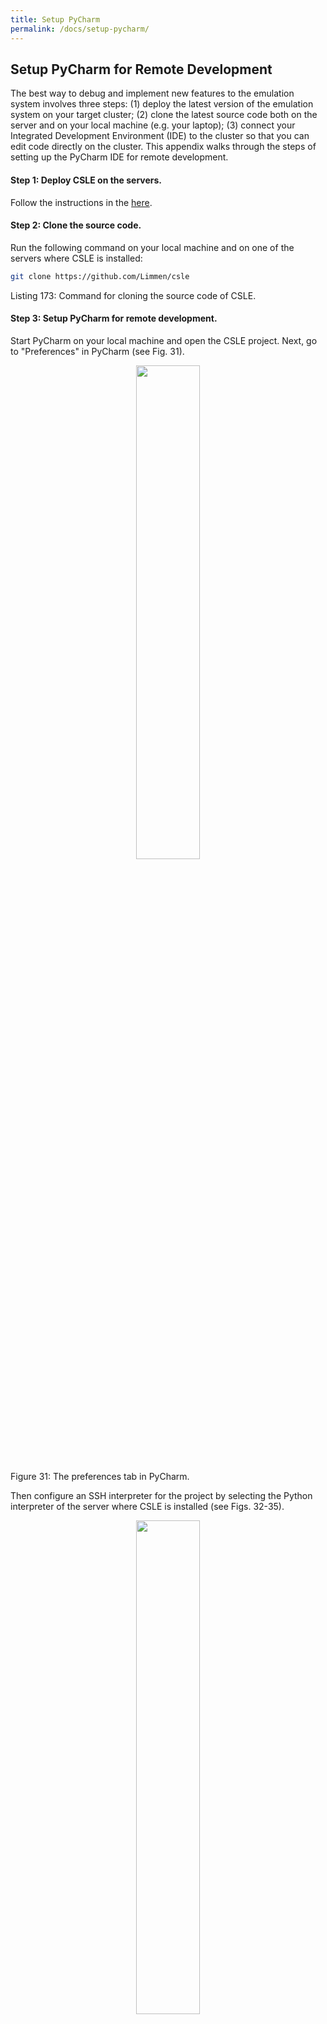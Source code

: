 ```yaml
---
title: Setup PyCharm
permalink: /docs/setup-pycharm/
---
```


## Setup PyCharm for Remote Development

The best way to debug and implement new features to the emulation system involves three steps: 
(1) deploy the latest version of the emulation system on your target cluster; 
(2) clone the latest source code both on the server and on your local machine (e.g. your laptop); 
(3) connect your Integrated Development Environment (IDE) to the cluster so that you can edit code directly on the cluster. 
This appendix walks through the steps of setting up the PyCharm IDE for remote development.

#### Step 1: Deploy CSLE on the servers.

Follow the instructions in the <a href="./../installing">here</a>.

#### Step 2: Clone the source code.

Run the following command on your local machine and on one of the servers where CSLE is installed:

```bash
git clone https://github.com/Limmen/csle
```
<p class="captionFig">
Listing 173: Command for cloning the source code of CSLE.
</p>

#### Step 3: Setup PyCharm for remote development.

Start PyCharm on your local machine and open the CSLE project. Next, go to "Preferences" in PyCharm (see Fig. 31).

<p align="center">
<img src="./../../img/pycharm_1.png" width="45%">
<p class="captionFig">
Figure 31: The preferences tab in PyCharm.
</p>
</p>

Then configure an SSH interpreter for the project by selecting the Python interpreter of the server where 
CSLE is installed (see Figs. 32-35).

<p align="center">
<img src="./../../img/pycharm_2.png" width="45%">
<p class="captionFig">
Figure 32: Configuration of a remote SSH Python interpreter in PyCharm (1/4).
</p>
</p>

<p align="center">
<img src="./../../img/pycharm_3.png" width="45%">
<p class="captionFig">
Figure 33: Configuration of a remote SSH Python interpreter in PyCharm (2/4).
</p>
</p>

<p align="center">
<img src="./../../img/pycharm_4.png" width="45%">
<p class="captionFig">
Figure 34: Configuration of a remote SSH Python interpreter in PyCharm (3/4).
</p>
</p>

<p align="center">
<img src="./../../img/pycharm_5.png" width="45%">
<p class="captionFig">
Figure 35: Configuration of a remote SSH Python interpreter in PyCharm (4/4).
</p>
</p>

To test that the remote SSH interpreter is working correctly and that the files are synchronized between the 
remote server and your local machine you can try to add a line of code in the IDE and verify that it also shows up 
on the server. You can also test the setup by running an example script in the `examples` folder.